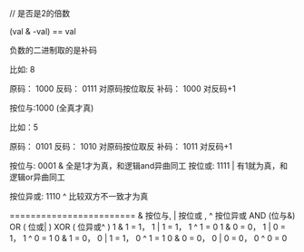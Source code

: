// 是否是2的倍数

 (val & -val) == val
 
 负数的二进制取的是补码
 
 
 比如: 8
 
 原码： 1000
 反码：	0111  对原码按位取反
 补码： 1000  对反码+1
 
 按位与:1000			(全真才真)
 
 比如：5
 
 原码： 0101
 反码：	1010  对原码按位取反
 补码： 1011  对反码+1
 
 按位与:	0001			& 全是1才为真，和逻辑and异曲同工
 按位或:	1111			|  有1就为真，和逻辑or异曲同工
 
 
 按位异或:  1110			^  比较双方不一致才为真

========================
& 按位与, | 按位或 , ^ 按位异或
AND (位与&) OR ( 位或| ) XOR ( 位异或^ )
1 & 1 = 1， 1 | 1 = 1， 1 ^ 1 = 0
1 & 0 = 0， 1 | 0 = 1， 1 ^ 0 = 1
0 & 1 = 0， 0 | 1 = 1， 0 ^ 1 = 1
0 & 0 = 0， 0 | 0 = 0， 0 ^ 0 = 0	